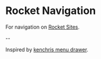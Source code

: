 # Rocket Navigation

For navigation on [Rocket Sites](http://wip-rocket.netlify.app/).

--

Inspired by [kenchris menu drawer](https://github.com/kenchris/websensor-compass/blob/master/scripts/menu-drawer.js).
